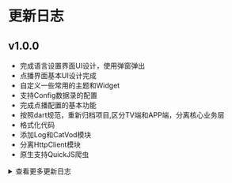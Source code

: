# 更新日志

## v1.0.0
* 完成语言设置界面UI设计，使用弹窗弹出
* 点播界面基本UI设计完成
* 自定义一些常用的主题和Widget
* 支持Config数据录的配置
* 完成点播配置的基本功能
* 按照dart规范，重新归档项目,区分TV端和APP端，分离核心业务层
* 格式化代码
* 添加Log和CatVod模块
* 分离HttpClient模块
* 原生支持QuickJS爬虫
<details onclose>
<summary>查看更多更新日志</summary>

</details>
